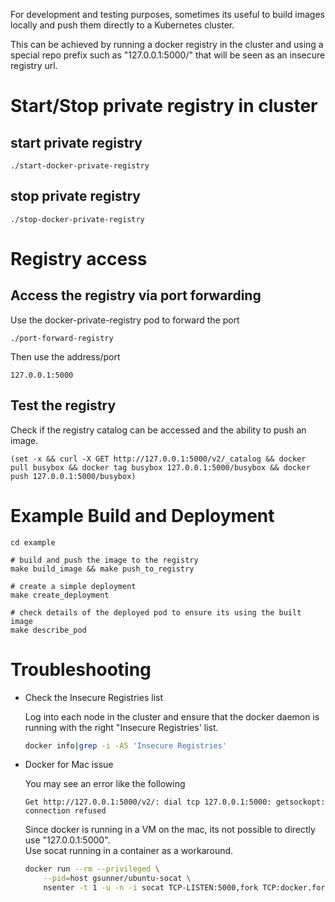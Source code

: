 For development and testing purposes, sometimes its useful to build images locally and push them directly to a Kubernetes cluster.

This can be achieved by running a docker registry in the cluster and using a special repo prefix such as "127.0.0.1:5000/" that will be seen as an insecure registry url.

# Start/Stop private registry in cluster

## start private registry<a id="sec-1-1" name="sec-1-1"></a>

    ./start-docker-private-registry

## stop private registry

    ./stop-docker-private-registry

# Registry access<a id="sec-2" name="sec-2"></a>

## Access the registry via port forwarding

Use the docker-private-registry pod to forward the port

    ./port-forward-registry

Then use the address/port

    127.0.0.1:5000

## Test the registry

Check if the registry catalog can be accessed and the ability to push an image.

    (set -x && curl -X GET http://127.0.0.1:5000/v2/_catalog && docker pull busybox && docker tag busybox 127.0.0.1:5000/busybox && docker push 127.0.0.1:5000/busybox)

# Example Build and Deployment

    cd example

    # build and push the image to the registry
    make build_image && make push_to_registry

    # create a simple deployment
    make create_deployment

    # check details of the deployed pod to ensure its using the built image
    make describe_pod

# Troubleshooting

-   Check the Insecure Registries list

    Log into each node in the cluster and ensure that the docker daemon is running with the right "Insecure Registries' list.

    ```sh
    docker info|grep -i -A5 'Insecure Registries'
    ```

- Docker for Mac issue  

    You may see an error like the following

    ```
    Get http://127.0.0.1:5000/v2/: dial tcp 127.0.0.1:5000: getsockopt: connection refused
    ```

    Since docker is running in a VM on the mac, its not possible to directly use "127.0.0.1:5000".  
    Use socat running in a container as a workaround.

    ```sh
    docker run --rm --privileged \
        --pid=host gsunner/ubuntu-socat \
        nsenter -t 1 -u -n -i socat TCP-LISTEN:5000,fork TCP:docker.for.mac.host.internal:5000
    ```

